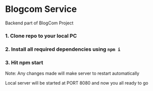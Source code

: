 # Blogcom Service
Backend part of BlogCom Project

### 1. Clone repo to your local PC ###
### 2. Install all required dependencies using `npm i` ###
### 3. Hit npm start ###

Note: Any changes made will make server to restart automatically 

Local server will be started at PORT 8080
and now you all ready to go
